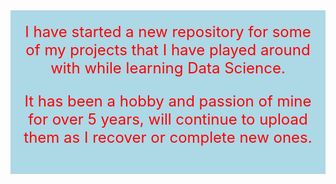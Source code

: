 <html>
  <title>WELCOME TO MYNHARDT'S PAGE</title>
  <header>
  I have started a new repository for some of my projects that I have played around with while learning Data Science.
    
  It has been a hobby and passion of mine for over 5 years, will continue to upload them as I recover or complete new ones.
  </header>
  
<style>
  /* CSS for the header */
  header {
    background-color: #ADD8E6; /* Light blue color */
    padding: 20px; /* Add some padding for spacing */
    text-align: center; /* Center-align the text */
    color: #FF0000; /* Text color */
    font-size: 24px; /* Font size */
  }
</style>
</html>
